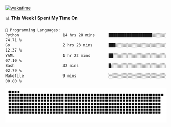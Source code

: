[![wakatime](https://wakatime.com/badge/user/384f91c6-4eee-411f-8f3b-1b691f58a544.svg)](https://wakatime.com/@384f91c6-4eee-411f-8f3b-1b691f58a544)

<!--START_SECTION:waka-->
📊 **This Week I Spent My Time On** 

```text
💬 Programming Languages: 
Python                   14 hrs 28 mins      ███████████████████░░░░░░   74.71 % 
Go                       2 hrs 23 mins       ███░░░░░░░░░░░░░░░░░░░░░░   12.37 % 
YAML                     1 hr 22 mins        ██░░░░░░░░░░░░░░░░░░░░░░░   07.10 % 
Bash                     32 mins             █░░░░░░░░░░░░░░░░░░░░░░░░   02.79 % 
Makefile                 9 mins              ░░░░░░░░░░░░░░░░░░░░░░░░░   00.80 % 
```


<!--END_SECTION:waka-->

<picture>
  <source media="(prefers-color-scheme: dark)" srcset="https://raw.githubusercontent.com/fuwx295/fuwx295/output/github-contribution-grid-snake-dark.svg">
  <source media="(prefers-color-scheme: light)" srcset="https://raw.githubusercontent.com/fuwx295/fuwx295/output/github-contribution-grid-snake.svg">
  <img alt="github contribution grid snake animation" src="https://raw.githubusercontent.com/fuwx295/fuwx295/output/github-contribution-grid-snake.svg">
</picture>
